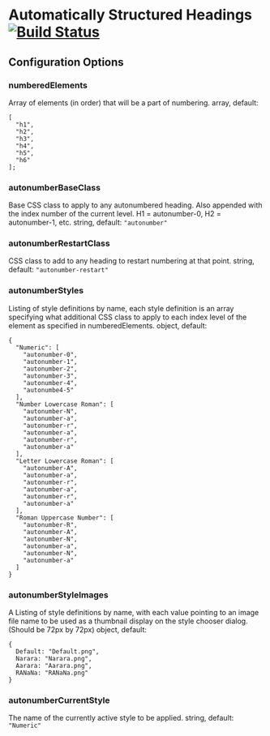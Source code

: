 # Automatically Structured Headings [![Build Status](https://travis-ci.org/PolicyStat/ckeditor-plugin-structured-headings.svg?branch=master)](https://travis-ci.org/PolicyStat/ckeditor-plugin-structured-headings)
## Configuration Options
### numberedElements
Array of elements (in order) that will be a part of numbering.
array, default:
```
[
  "h1",
  "h2",
  "h3",
  "h4",
  "h5",
  "h6"
];
```
### autonumberBaseClass
Base CSS class to apply to any autonumbered heading. Also appended with the index number of the
current level. H1 = autonumber-0, H2 = autonumber-1, etc.
string, default: `"autonumber"`
### autonumberRestartClass
CSS class to add to any heading to restart numbering at that point.
string, default: `"autonumber-restart"`
### autonumberStyles
Listing of style definitions by name, each style definition is an array specifying what additional
CSS class to apply to each index level of the element as specified in numberedElements.
object, default:
```
{ 
  "Numeric": [
    "autonumber-0",
    "autonumber-1",
    "autonumber-2",
    "autonumber-3",
    "autonumber-4",
    "autonumbe4-5"
  ],
  "Number Lowercase Roman": [
    "autonumber-N",
    "autonumber-a",
    "autonumber-r",
    "autonumber-a",
    "autonumber-r",
    "autonumber-a"
  ],
  "Letter Lowercase Roman": [
    "autonumber-A",
    "autonumber-a",
    "autonumber-r",
    "autonumber-a",
    "autonumber-r",
    "autonumber-a"
  ],
  "Roman Uppercase Number": [
    "autonumber-R",
    "autonumber-A",
    "autonumber-N",
    "autonumber-a",
    "autonumber-N",
    "autonumber-a"
  ]
}
```
### autonumberStyleImages
A Listing of style definitions by name, with each value pointing to an image file name
to be used as a thumbnail display on the style chooser dialog. (Should be 72px by 72px)
object, default:
```
{
  Default: "Default.png",
  Narara: "Narara.png",
  Aarara: "Aarara.png",
  RANaNa: "RANaNa.png"
}
```
### autonumberCurrentStyle
The name of the currently active style to be applied.
string, default: `"Numeric"`